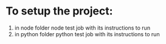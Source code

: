 # To setup the project:

1) in node folder node test job with its instructions to run
2) in python folder python test job with its instructions to run